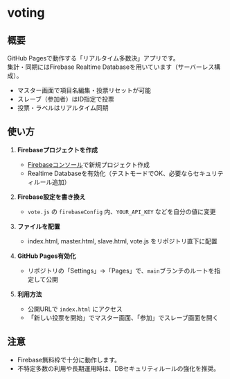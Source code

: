 # voting

## 概要

GitHub Pagesで動作する「リアルタイム多数決」アプリです。  
集計・同期にはFirebase Realtime Databaseを用いています（サーバーレス構成）。

- マスター画面で項目名編集・投票リセットが可能
- スレーブ（参加者）はID指定で投票
- 投票・ラベルはリアルタイム同期

## 使い方

1. **Firebaseプロジェクトを作成**  
   - [Firebaseコンソール](https://console.firebase.google.com/)で新規プロジェクト作成
   - Realtime Databaseを有効化（テストモードでOK、必要ならセキュリティルール追加）

2. **Firebase設定を書き換え**  
   - `vote.js` の `firebaseConfig` 内、`YOUR_API_KEY` などを自分の値に変更

3. **ファイルを配置**  
   - index.html, master.html, slave.html, vote.js をリポジトリ直下に配置

4. **GitHub Pages有効化**  
   - リポジトリの「Settings」→「Pages」で、`main`ブランチのルートを指定して公開

5. **利用方法**  
   - 公開URLで `index.html` にアクセス
   - 「新しい投票を開始」でマスター画面、「参加」でスレーブ画面を開く

## 注意

- Firebase無料枠で十分に動作します。
- 不特定多数の利用や長期運用時は、DBセキュリティルールの強化を推奨。
